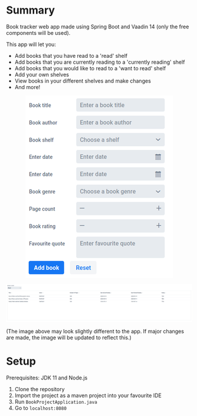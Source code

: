 # Summary

Book tracker web app made using Spring Boot and Vaadin 14 (only the free components will be used).

This app will let you:
- Add books that you have read to a 'read' shelf
- Add books that you are currently reading to a 'currently reading' shelf
- Add books that you would like to read to a 'want to read' shelf
- Add your own shelves
- View books in your different shelves and make changes
- And more!

<p align="center">
    <img src="/media/book-form.png" alt="New book form"/>
</p>

<p align="center">
    <img src="/media/books_in_shelf.png" alt="Books in the specified shelf"/>
</p>

(The image above may look slightly different to the app. If major changes are made, the image will be updated to reflect this.)

# Setup

Prerequisites: JDK 11 and Node.js

1. Clone the repository
2. Import the project as a maven project into your favourite IDE
3. Run `BookProjectApplication.java`
4. Go to `localhost:8080`
